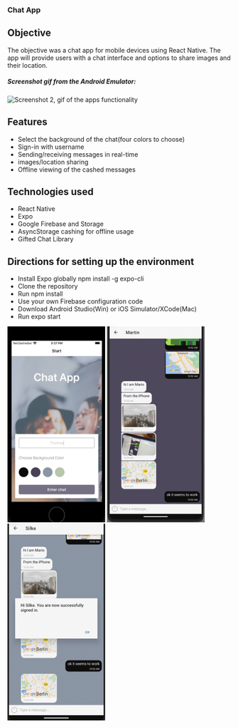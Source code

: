 ### Chat App

## Objective

The objective was a chat app for mobile devices using React Native. The app will provide users with a chat interface and options to share images and their location.

<p align="center">

##### Screenshot gif from the Android Emulator:

<img src="https://github.com/ilsegaertner/chat-app/blob/main/assets/gif%20for%20chat%20app.gif" alt="Screenshot 2, gif of the apps functionality" width="220">

</p>

## Features

- Select the background of the chat(four colors to choose)
- Sign-in with username
- Sending/receiving messages in real-time
- images/location sharing
- Offline viewing of the cashed messages

## Technologies used

- React Native
- Expo
- Google Firebase and Storage
- AsyncStorage cashing for offline usage
- Gifted Chat Library

## Directions for setting up the environment

- Install Expo globally npm install -g expo-cli
- Clone the repository
- Run npm install
- Use your own Firebase configuration code
- Download Android Studio(Win) or iOS Simulator/XCode(Mac)
- Run expo start

<img width="220" alt="Screenshot 1 from app" src="https://github.com/ilsegaertner/chat-app/blob/main/assets/screen1.png"> <img width="220" alt="Screenshot 2 from app" src="https://github.com/ilsegaertner/chat-app/blob/main/assets/screen-example.png"><img width="220" alt="Screenshot 3 from app" src="https://github.com/ilsegaertner/chat-app/blob/main/assets/screen-example2.png">
